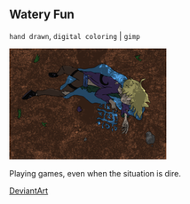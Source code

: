 ## Watery Fun

`hand drawn`, `digital coloring` | `gimp`

![Watery Fun drawing](/images/drawings/watery_fun.png "Watery Fun")

Playing games, even when the situation is dire.

<a class="button" href="https://www.deviantart.com/darkdimensiongd/art/Watery-Fun-866978450">DeviantArt</a>
